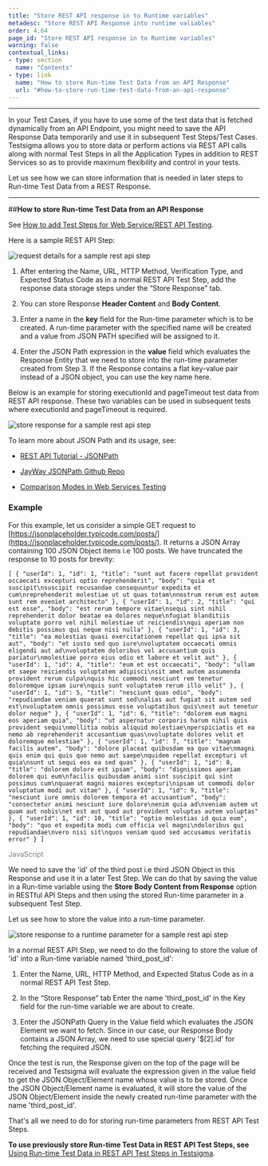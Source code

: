 ```yaml
---
title: "Store REST API response in to Runtime variables"
metadesc: "Store REST API Response into runtime valiables"
order: 4.64
page_id: "Store REST API response in to Runtime variables"
warning: false
contextual_links:
- type: section
  name: "Contents" 
- type: link
  name: "How to store Run-time Test Data from an API Response"
  url: "#how-to-store-run-time-test-data-from-an-api-response"
---
```


---
In your Test Cases, if you have to use some of the test data that is fetched dynamically from an API Endpoint, you might need to save the API Response Data temporarily and use it in subsequent Test Steps/Test Cases. Testsigma allows you to store data or perform actions via REST API calls along with normal Test Steps in all the Application Types in addition to REST Services so as to provide maximum flexibility and control in your tests. 
 
Let us see how we can store information that is needed in later steps to Run-time Test Data from a REST Response.
 
 ---
##**How to store Run-time Test Data from an API Response**
 
See [How to add Test Steps for Web Service/REST API Testing](https://testsigma.com/docs/test-cases/create-steps-restapi/overview/).

Here is a sample REST API Step:

![request details for a sample rest api step](https://docs.testsigma.com/images/store-runtime-data/request-details-sample-rest-api-step.png)

1. After entering the Name, URL, HTTP Method, Verification Type, and Expected Status Code as in a normal REST API Test Step, add the response data storage steps under the “Store Response” tab.
 
2. You can store Response **Header Content** and **Body Content**.
 
3. Enter a name in the **key** field for the Run-time parameter which is to be created. A run-time parameter with the specified name will be created and a value from JSON PATH specified will be assigned to it.
 
4. Enter the JSON Path expression in the **value** field which evaluates the Response Entity that we need to store into the run-time parameter created from Step 3. If the Response contains a flat key-value pair instead of a JSON object, you can use the key name here.
 
Below is an example for storing executionId and pageTimeout test data from REST API response. These two variables can be used in subsequent tests where executionId and pageTimeout is required.

![store response for a sample rest api step](https://docs.testsigma.com/images/store-runtime-data/store-response-sample-rest-api-step.png)

To learn more about JSON Path and its usage, see:

* [REST API Tutorial - JSONPath](https://restfulapi.net/json-jsonpath/)
 
* [JayWay JSONPath Github Repo](https://github.com/json-path/JsonPath)
   
* [Comparison Modes in Web Services Testing](https://testsigma.com/docs/test-cases/create-steps-restapi/comparison-types/)
 
 
 
### Example
 
For this example, let us consider a simple GET request to [https://jsonplaceholder.typicode.com/posts/](https://jsonplaceholder.typicode.com/posts/). It returns a JSON Array containing 100 JSON Object items i.e 100 posts. We have truncated the response to 10 posts for brevity:

`[ { "userId": 1, "id": 1, "title": "sunt aut facere repellat provident occaecati excepturi optio reprehenderit", "body": "quia et suscipit\nsuscipit recusandae consequuntur expedita et cum\nreprehenderit molestiae ut ut quas totam\nnostrum rerum est autem sunt rem eveniet architecto" }, { "userId": 1, "id": 2, "title": "qui est esse", "body": "est rerum tempore vitae\nsequi sint nihil reprehenderit dolor beatae ea dolores neque\nfugiat blanditiis voluptate porro vel nihil molestiae ut reiciendis\nqui aperiam non debitis possimus qui neque nisi nulla" }, { "userId": 1, "id": 3, "title": "ea molestias quasi exercitationem repellat qui ipsa sit aut", "body": "et iusto sed quo iure\nvoluptatem occaecati omnis eligendi aut ad\nvoluptatem doloribus vel accusantium quis pariatur\nmolestiae porro eius odio et labore et velit aut" }, { "userId": 1, "id": 4, "title": "eum et est occaecati", "body": "ullam et saepe reiciendis voluptatem adipisci\nsit amet autem assumenda provident rerum culpa\nquis hic commodi nesciunt rem tenetur doloremque ipsam iure\nquis sunt voluptatem rerum illo velit" }, { "userId": 1, "id": 5, "title": "nesciunt quas odio", "body": "repudiandae veniam quaerat sunt sed\nalias aut fugiat sit autem sed est\nvoluptatem omnis possimus esse voluptatibus quis\nest aut tenetur dolor neque" }, { "userId": 1, "id": 6, "title": "dolorem eum magni eos aperiam quia", "body": "ut aspernatur corporis harum nihil quis provident sequi\nmollitia nobis aliquid molestiae\nperspiciatis et ea nemo ab reprehenderit accusantium quas\nvoluptate dolores velit et doloremque molestiae" }, { "userId": 1, "id": 7, "title": "magnam facilis autem", "body": "dolore placeat quibusdam ea quo vitae\nmagni quis enim qui quis quo nemo aut saepe\nquidem repellat excepturi ut quia\nsunt ut sequi eos ea sed quas" }, { "userId": 1, "id": 8, "title": "dolorem dolore est ipsam", "body": "dignissimos aperiam dolorem qui eum\nfacilis quibusdam animi sint suscipit qui sint possimus cum\nquaerat magni maiores excepturi\nipsam ut commodi dolor voluptatum modi aut vitae" }, { "userId": 1, "id": 9, "title": "nesciunt iure omnis dolorem tempora et accusantium", "body": "consectetur animi nesciunt iure dolore\nenim quia ad\nveniam autem ut quam aut nobis\net est aut quod aut provident voluptas autem voluptas" }, { "userId": 1, "id": 10, "title": "optio molestias id quia eum", "body": "quo et expedita modi cum officia vel magni\ndoloribus qui repudiandae\nvero nisi sit\nquos veniam quod sed accusamus veritatis error" } ]`

<span style="color:grey">JavaScript</span>
 
We need to save the 'id' of the third post i.e third JSON Object in this Response and use it in a later Test Step. We can do that by saving the value in a Run-time variable using the **Store Body Content from Response** option in RESTful API Steps and then using the stored Run-time parameter in a subsequent Test Step.
 
 
 
Let us see how to store the value into a run-time parameter.

![store response to a runtime parameter for a sample rest api step](https://docs.testsigma.com/images/store-runtime-data/store-response-run-time-parameter-sample-rest-api-step.png)

In a normal REST API Step, we need to do the following to store the value of 'id' into a Run-time variable named 'third_post_id':
 
 
1. Enter the Name, URL, HTTP Method, and Expected Status Code as in a normal REST API Test Step.
   
2. In the “Store Response” tab Enter the name 'third_post_id' in the Key field for the run-time variable we are about to create.
   
3. Enter the JSONPath Query in the Value field which evaluates the JSON Element we want to fetch. Since in our case, our Response Body contains a JSON Array, we need to use special query '$[2].id' for fetching the required JSON.
 
 
Once the test is run, the Response given on the top of the page will be received and Testsigma will evaluate the expression given in the value field to get the JSON Object/Element name whose value is to be stored. Once the JSON Object/Element name is evaluated, it will store the value of the JSON Object/Element inside the newly created run-time parameter with the name 'third_post_id'.
 
That's all we need to do for storing run-time parameters from REST API Test Steps. 
 
 
**To use previously store Run-time Test Data in REST API Test Steps, see** [Using Run-time Test Data in REST API Test Steps in Testsigma](https://testsigma.com/docs/test-cases/create-steps-restapi/using-test-data/).
 
